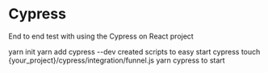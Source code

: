 # Cypress
End to end test with using the Cypress on React project

yarn init
yarn add cypress --dev
created scripts to easy start cypress
touch {your_project}/cypress/integration/funnel.js
yarn cypress to start

